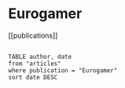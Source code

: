# Eurogamer

[[publications]]

```dataview

TABLE author, date
from "articles"
where publication = "Eurogamer"
sort date DESC

```